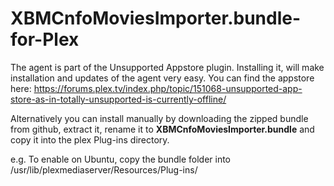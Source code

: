 XBMCnfoMoviesImporter.bundle-for-Plex
=====================================
The agent is part of the Unsupported Appstore plugin. Installing it, will make
installation and updates of the agent very easy. You can find the appstore here:
https://forums.plex.tv/index.php/topic/151068-unsupported-app-store-as-in-totally-unsupported-is-currently-offline/

Alternatively you can install manually by downloading the zipped bundle from github, extract it, rename it to **XBMCnfoMoviesImporter.bundle** and copy it into the plex Plug-ins directory.

e.g.
To enable on Ubuntu, copy the bundle folder into /usr/lib/plexmediaserver/Resources/Plug-ins/
